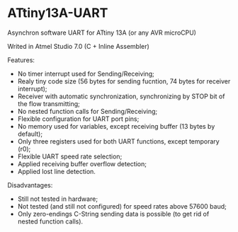 # ATtiny13A-UART
Asynchron software UART for ATtiny 13A (or any AVR microCPU)

Writed in Atmel Studio 7.0 (C + Inline Assembler)

Features:
  + No timer interrupt used for Sending/Receiving;
  + Realy tiny code size (56 bytes for sending fucntion, 74 bytes for receiver interrupt);
  + Receiver with automatic synchronization, synchronizing by STOP bit of the flow transmitting;
  + No nested function calls for Sending/Receiving;
  + Flexible configuration for UART port pins;
  + No memory used for variables, except receiving buffer (13 bytes by default);
  + Only three registers used for both UART functions, except temporary (r0);
  + Flexible UART speed rate selection;
  + Applied receiving buffer overflow detection;
  + Applied lost line detection.

Disadvantages:
  - Still not tested in hardware;
  - Not tested (and still not configured) for speed rates above 57600 baud;
  - Only zero-endings C-String sending data is possible (to get rid of nested function calls).
